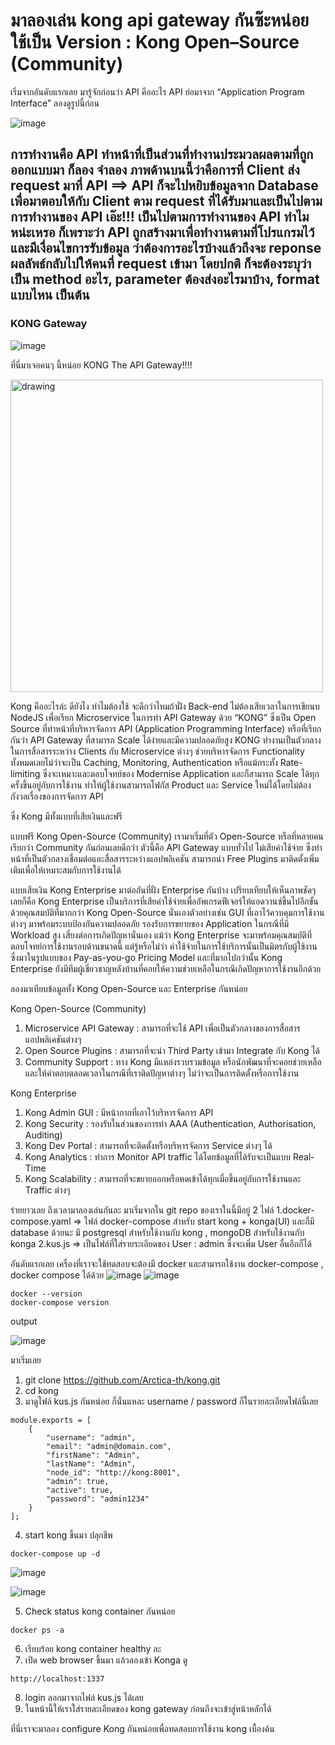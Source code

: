 # มาลองเล่น kong api gateway กันซ๊ะหน่อย ใช้เป็น Version : Kong Open–Source (Community) #

เริ่มจากอันดับแรกเลย มารู้จักก่อนว่า API คืออะไร API ย่อมาจาก “Application Program Interface” ลองดูรูปนี้ก่อน

![image](https://github.com/Arctica-th/kong/assets/105619969/08b2f82f-c318-44f7-a55d-3abf01b61afa)

การทำงานคือ API ทำหน้าที่เป็นส่วนที่ทำงานประมวลผลตามที่ถูกออกแบบมา ก็ลอง จำลอง ภาพด้านบนนี้ว่าคือการที่ Client ส่ง request มาที่ API ==> API ก็จะไปหยิบข้อมูลจาก Database เพื่อมาตอบให้กับ Client ตาม request ที่ได้รับมาและเป็นไปตามการทำงานของ API เอ๊ะ!!! เป็นไปตามการทำงานของ API ทำไมหน่ะเหรอ ก็เพราะว่า API ถูกสร้างมาเพื่อทำงานตามที่โปรแกรมไว้ และมีเงื่อนไขการรับข้อมูล ว่าต้องการอะไรบ้างแล้วถึงจะ reponse ผลลัพธ์กลับไปให้คนที่ request เข้ามา โดยปกติ ก็จะต้องระบุว่าเป็น method อะไร, parameter ต้องส่งอะไรมาบ้าง, format แบบไหน เป็นต้น
---

### KONG Gateway ###
![image](https://github.com/Arctica-th/kong/assets/105619969/bb039901-67dd-4619-9982-951ee9ae4029)

ที่นี่มาเจอคนๆ นี้หน่อย KONG The API Gateway!!!!

<img src="https://github.com/Arctica-th/kong/assets/105619969/b030c159-a184-43ba-9b87-25ead42ffebc" alt="drawing" width="500"/>

Kong คืออะไรล่ะ ดียังไง ทำไมต้องใช้ จะดีกว่าไหมถ้าฝั่ง Back-end ไม่ต้องเสียเวลาในการเขียนบ NodeJS เพื่อเรียก Microservice ในการทำ API Gateway ด้วย “KONG” ซึ่งเป็น Open Source ที่ทำหน้าที่บริหารจัดการ API (Application Programming Interface) หรือที่เรียกกันว่า API Gateway ที่สามารถ Scale ได้ง่ายและมีความปลอดภัยสูง KONG ทำงานเป็นตัวกลางในการสื่อสารระหว่าง Clients กับ Microservice ต่างๆ ช่วยบริหารจัดการ Functionality ทั้งหมดเลยไม่ว่าจะเป็น Caching, Monitoring, Authentication หรือแม้กระทั้ง Rate-limiting ซึ่งจะเหมาะและตอบโจทย์ของ Modernise Application และก็สามารถ Scale ได้ทุกครั้งขึ้นอยู่กับการใช้งาน ทำให้ผู้ใช้งานสามารถโฟกัส Product และ Service ใหม่ได้โดยไม่ต้องกังวลเรื่องของการจัดการ API

ซึ่ง Kong มีทั้งแบบที่เสียเงินและฟรี

แบบฟรี Kong Open-Source (Community)
เรามาเริ่มที่ตัว Open-Source หรือที่หลายคนเรียกว่า Community กันก่อนเลยดีกว่า ตัวนี้คือ API Gateway แบบทั่วไป ไม่เสียค่าใช้จ่าย ซึ่งทำหน้าที่เป็นตัวกลางเชื่อมต่อและสื่อสารระหว่างแอปพลิเคชัน สามารถนำ Free Plugins มาติดตั้งเพิ่มเติมเพื่อให้เหมาะสมกับการใช้งานได้

แบบเสียเงิน Kong Enterprise
มาต่อกันที่ฝั่ง Enterprise กันบ้าง เปรียบเทียบให้เห็นภาพชัดๆ เลยก็คือ Kong Enterprise เป็นบริการที่เสียค่าใช้จ่ายเพื่ออัพเกรดฟีเจอร์ให้แอดวานซ์ขึ้นไปอีกขั้น ด้วยคุณสมบัติที่มากกว่า Kong Open-Source นั่นเองตัวอย่างเช่น GUI ที่เอาไว้ควบคุมการใช้งานต่างๆ มาพร้อมระบบป้องกันความปลอดภัย รองรับการขยายของ Application ในกรณีที่มี Workload สูง เสี่ยงต่อการเกิดปัญหานั่นเอง
แม้ว่า Kong Enterprise จะมาพร้อมคุณสมบัติที่ตอบโจทย์การใช้งานรอบด้านขนาดนี้ แต่รู้หรือไม่ว่า ค่าใช้จ่ายในการใช้บริการนั้นเป็นมิตรกับผู้ใช้งาน ซึ่งมาในรูปแบบของ Pay-as-you-go Pricing Model และที่มากไปกว่านั้น Kong Enterprise ยังมีทีมผู้เชี่ยวชาญหลังบ้านที่คอยให้ความช่วยเหลือในกรณีเกิดปัญหาการใช้งานอีกด้วย

ลองมาเทียบข้อมูลทั้ง Kong Open-Source และ Enterprise กันหน่อย

Kong Open-Source (Community)
1. Microservice  API Gateway : สามารถที่จะใช้ API เพื่อเป็นตัวกลางของการสื่อสารแอปพลิเคชันต่างๆ
2. Open Source Plugins : สามารถที่จะนำ Third Party เข้ามา Integrate กับ Kong ได้
3. Community Support : ทาง Kong มีแหล่งรวบรวมข้อมูล หรือนักพัฒนาที่จะคอยช่วยเหลือและให้คำตอบตลอดเวลาในกรณีที่เราติดปัญหาต่างๆ ไม่ว่าจะเป็นการติดตั้งหรือการใช้งาน

Kong Enterprise
1. Kong Admin GUI : มีหน้ากากที่เอาไว้บริหารจัดการ API
2. Kong Security : รองรับในส่วนของการทำ AAA (Authentication, Authorisation, Auditing)
3. Kong Dev Portal : สามารถที่จะติดตั้งหรือบริหารจัดการ Service ต่างๆ ได้
4. Kong Analytics : ทำการ Monitor API traffic ได้โดยข้อมูลที่ได้รับจะเป็นแบบ Real-Time
5. Kong Scalability : สามารถที่จะขยายออกหรือหดเข้าได้ทุกเมื่อขึ้นอยู่กับการใช้งานและ Traffic ต่างๆ

ร่ายยาวเลย ถึงเวลามาลองเล่นกันละ มาเริ่มจากใน git repo ของเราในนี้มีอยู่ 2 ไฟล์
1.docker-compose.yaml => ไฟล์ docker-compose สำหรับ start kong + konga(UI) และก็มี database ด้วยนะ มี postgresql สำหรับใช้งานกับ kong , mongoDB สำหรับใช้งานกับ konga
2.kus.js => เป็นไฟล์ที่ใส่รายระเอียดของ User : admin ซึ่งจะเพิ่ม User อื่นอีกก็ได้

อันดับแรกเลย เครื่องที่เราจะใช้ทดสอบจะต้องมี docker และสามารถใช้งาน docker-compose , docker compose ได้ด้วย
![image](https://github.com/Arctica-th/kong/assets/105619969/8429d1b7-08e3-47af-9916-2b5ac0349e48)
![image](https://github.com/Arctica-th/kong/assets/105619969/bbd2fb6e-195c-459f-aae0-512985c1ce2f)

```
docker --version
docker-compose version
```

output

![image](https://github.com/Arctica-th/kong/assets/105619969/1678a858-740e-4432-a79d-584bd4b9ae0c)


มาเริ่มเลย
1. git clone https://github.com/Arctica-th/kong.git
2. cd kong
3. มาดูไฟล์ kus.js กันหน่อย ก็นั่นแหละ username / password ก็ในรายละเอียดไฟล์นี้เลย
```
module.exports = [
    {
        "username": "admin",
        "email": "admin@domain.com",
        "firstName": "Admin",
        "lastName": "Admin",
        "node_id": "http://kong:8001",
        "admin": true,
        "active": true,
        "password": "admin1234"
    }
];
```
4. start kong ขึ้นมา ปลุกชีพ
```
docker-compose up -d
```
![image](https://github.com/Arctica-th/kong/assets/105619969/e7796e6a-7291-47ed-a96f-94522de890be)

![image](https://github.com/Arctica-th/kong/assets/105619969/925c2d15-e7f4-4153-9b8f-00f363809871)

5. Check status kong container กันหน่อย
```
docker ps -a
```

6. เรียบร้อย kong container healthy ละ
7. เปิด web browser ขึ้นมา แล้วลองเข้า Konga ดู
```
http://localhost:1337
```
8. login ลอกมาจากไฟล์ kus.js ได้เลย
9. ในหน้านี้ให้เราใส่รายละเอียดของ kong gateway ก่อนถึงจะเข้าสู่หน้าหลักได้

ที่นี่เราจะมาลอง configure Kong กันหน่อยเพื่อทดสอบการใช้งาน kong เบื้องค้น
